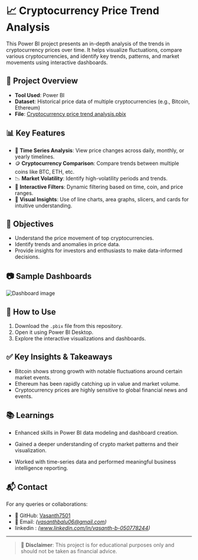 # 📈 Cryptocurrency Price Trend Analysis

This Power BI project presents an in-depth analysis of the trends in cryptocurrency prices over time. It helps visualize fluctuations, compare various cryptocurrencies, and identify key trends, patterns, and market movements using interactive dashboards.

## 📂 Project Overview

- **Tool Used**: Power BI
- **Dataset**: Historical price data of multiple cryptocurrencies (e.g., Bitcoin, Ethereum)
- **File**: [Cryptocurrency price trend analysis.pbix](https://github.com/Vasanth7501/Cryptocurrency-Price-Trend-Analysis/blob/main/Cryptocurrency%20price%20trend%20analysis.pbix)

## 📊 Key Features

- 📅 **Time Series Analysis**: View price changes across daily, monthly, or yearly timelines.
- 🪙 **Cryptocurrency Comparison**: Compare trends between multiple coins like BTC, ETH, etc.
- 📉 **Market Volatility**: Identify high-volatility periods and trends.
- 🧭 **Interactive Filters**: Dynamic filtering based on time, coin, and price ranges.
- 📌 **Visual Insights**: Use of line charts, area graphs, slicers, and cards for intuitive understanding.

## 📌 Objectives

- Understand the price movement of top cryptocurrencies.
- Identify trends and anomalies in price data.
- Provide insights for investors and enthusiasts to make data-informed decisions.

## 📷 Sample Dashboards
![Dashboard image](https://github.com/user-attachments/assets/32c3e54a-378d-41ee-808e-6bd0edae9d0d)


## 📁 How to Use

1. Download the `.pbix` file from this repository.
2. Open it using Power BI Desktop.
3. Explore the interactive visualizations and dashboards.

## ✅ Key Insights & Takeaways

- Bitcoin shows strong growth with notable fluctuations around certain market events.
- Ethereum has been rapidly catching up in value and market volume.
- Cryptocurrency prices are highly sensitive to global financial news and events.

## 📚 Learnings

- Enhanced skills in Power BI data modeling and dashboard creation.

- Gained a deeper understanding of crypto market patterns and their visualization.
- Worked with time-series data and performed meaningful business intelligence reporting.

## 📬 Contact

For any queries or collaborations:

- 🔗 GitHub: [Vasanth7501](https://github.com/Vasanth7501)
- 📧 Email: *(vasanthbalu06@gmail.com)*
- linkedin : *(www.linkedin.com/in/vasanth-b-050778244)*
---

> 🔐 **Disclaimer**: This project is for educational purposes only and should not be taken as financial advice.

